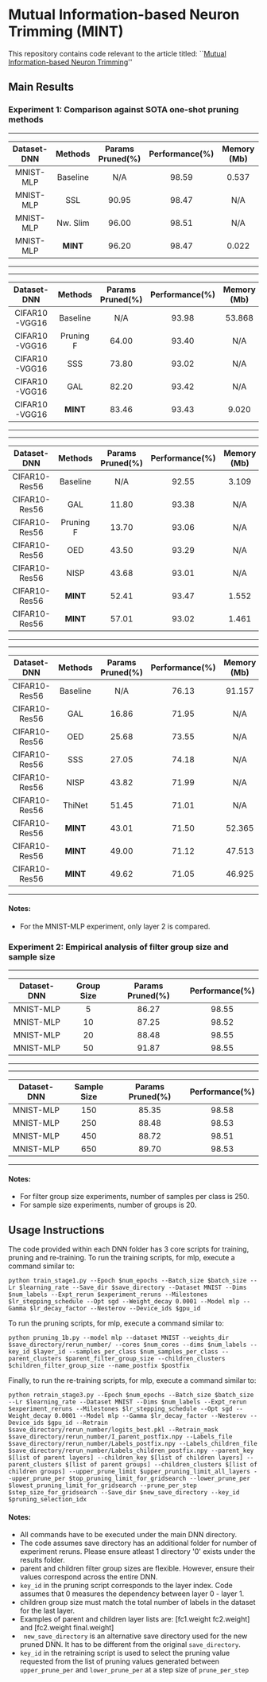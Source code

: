 # Mutual Information-based Neuron Trimming (MINT)
This repository contains code relevant to the article titled: ``[Mutual Information-based Neuron Trimming](https://doi.org/10.1109/ICPR48806.2021.9412590)''  


## Main Results

### Experiment 1: Comparison against SOTA one-shot pruning methods
----------------------------------------------------------------------------------------
| Dataset-DNN |  Methods  |   Params Pruned(\%) |    Performance(\%)   |  Memory (Mb)  |
|:-----------:|:---------:|:-------------------:|:--------------------:|:-------------:|
|  MNIST-MLP  |  Baseline |         N/A         |        98.59         |     0.537     |
|  MNIST-MLP  |  SSL      |         90.95       |        98.47         |     N/A       |
|  MNIST-MLP  |  Nw. Slim |         96.00       |        98.51         |     N/A       |
|  MNIST-MLP  |  **MINT** |         96.20       |        98.47         |     0.022     |
----------------------------------------------------------------------------------------

----------------------------------------------------------------------------------------
| Dataset-DNN |  Methods  |   Params Pruned(\%) |    Performance(\%)   |  Memory (Mb)  |
|:-----------:|:---------:|:-------------------:|:--------------------:|:-------------:|
|CIFAR10-VGG16|  Baseline |         N/A         |        93.98         |     53.868    |
|CIFAR10-VGG16|  Pruning F|         64.00       |        93.40         |     N/A       |
|CIFAR10-VGG16|  SSS      |         73.80       |        93.02         |     N/A       |
|CIFAR10-VGG16|  GAL      |         82.20       |        93.42         |     N/A       |
|CIFAR10-VGG16|  **MINT** |         83.46       |        93.43         |     9.020     |
----------------------------------------------------------------------------------------

----------------------------------------------------------------------------------------
| Dataset-DNN |  Methods  |   Params Pruned(\%) |    Performance(\%)   |  Memory (Mb)  |
|:-----------:|:---------:|:-------------------:|:--------------------:|:-------------:|
|CIFAR10-Res56|  Baseline |         N/A         |        92.55         |     3.109     |
|CIFAR10-Res56|  GAL      |         11.80       |        93.38         |     N/A       |
|CIFAR10-Res56|  Pruning F|         13.70       |        93.06         |     N/A       |
|CIFAR10-Res56|  OED      |         43.50       |        93.29         |     N/A       |
|CIFAR10-Res56|  NISP     |         43.68       |        93.01         |     N/A       |
|CIFAR10-Res56|  **MINT** |         52.41       |        93.47         |     1.552     |
|CIFAR10-Res56|  **MINT** |         57.01       |        93.02         |     1.461     |
----------------------------------------------------------------------------------------

----------------------------------------------------------------------------------------
| Dataset-DNN |  Methods  |   Params Pruned(\%) |    Performance(\%)   |  Memory (Mb)  |
|:-----------:|:---------:|:-------------------:|:--------------------:|:-------------:|
|CIFAR10-Res56|  Baseline |         N/A         |        76.13         |     91.157    |
|CIFAR10-Res56|  GAL      |         16.86       |        71.95         |     N/A       |
|CIFAR10-Res56|  OED      |         25.68       |        73.55         |     N/A       |
|CIFAR10-Res56|  SSS      |         27.05       |        74.18         |     N/A       |
|CIFAR10-Res56|  NISP     |         43.82       |        71.99         |     N/A       |
|CIFAR10-Res56|  ThiNet   |         51.45       |        71.01         |     N/A       |
|CIFAR10-Res56|  **MINT** |         43.01       |        71.50         |     52.365    |
|CIFAR10-Res56|  **MINT** |         49.00       |        71.12         |     47.513    |
|CIFAR10-Res56|  **MINT** |         49.62       |        71.05         |     46.925    |
----------------------------------------------------------------------------------------

#### Notes:
- For the MNIST-MLP experiment, only layer 2 is compared.

### Experiment 2: Empirical analysis of filter group size and sample size
---------------------------------------------------------------------------
| Dataset-DNN |  Group Size  |   Params Pruned(\%) |    Performance(\%)   |
|:-----------:|:------------:|:-------------------:|:--------------------:|
|  MNIST-MLP  |      5       |         86.27       |        98.55         |
|  MNIST-MLP  |      10      |         87.25       |        98.52         |
|  MNIST-MLP  |      20      |         88.48       |        98.55         |
|  MNIST-MLP  |      50      |         91.87       |        98.55         |
---------------------------------------------------------------------------

---------------------------------------------------------------------------
| Dataset-DNN |  Sample Size |   Params Pruned(\%) |    Performance(\%)   |
|:-----------:|:------------:|:-------------------:|:--------------------:|
|  MNIST-MLP  |      150     |         85.35       |        98.58         |
|  MNIST-MLP  |      250     |         88.48       |        98.53         |
|  MNIST-MLP  |      450     |         88.72       |        98.51         |
|  MNIST-MLP  |      650     |         89.70       |        98.53         |
---------------------------------------------------------------------------

#### Notes:
- For filter group size experiments, number of samples per class is 250.
- For sample size experiments, number of groups is 20.


## Usage Instructions
The code provided within each DNN folder has 3 core scripts for training, pruning and re-training.
To run the training scripts, for mlp, execute a command similar to:

```
python train_stage1.py --Epoch $num_epochs --Batch_size $batch_size --Lr $learning_rate --Save_dir $save_directory --Dataset MNIST --Dims $num_labels --Expt_rerun $experiment_reruns --Milestones $lr_stepping_schedule --Opt sgd --Weight_decay 0.0001 --Model mlp --Gamma $lr_decay_factor --Nesterov --Device_ids $gpu_id
```

To run the pruning scripts, for mlp, execute a command similar to:

```
python pruning_1b.py --model mlp --dataset MNIST --weights_dir $save_directory/rerun_number/ --cores $num_cores --dims $num_labels --key_id $layer_id --samples_per_class $num_samples_per_class --parent_clusters $parent_filter_group_size --children_clusters $children_filter_group_size --name_postfix $postfix
```

Finally, to run the re-training scripts, for mlp, execute a command similar to:

```
python retrain_stage3.py --Epoch $num_epochs --Batch_size $batch_size --Lr $learning_rate --Dataset MNIST --Dims $num_labels --Expt_rerun $experiment_reruns --Milestones $lr_stepping_schedule --Opt sgd --Weight_decay 0.0001 --Model mlp --Gamma $lr_decay_factor --Nesterov --Device_ids $gpu_id --Retrain $save_directory/rerun_number/logits_best.pkl --Retrain_mask $save_directory/rerun_number/I_parent_postfix.npy --Labels_file $save_directory/rerun_number/Labels_postfix.npy --Labels_children_file $save_directory/rerun_number/Labels_children_postfix.npy --parent_key  $[list of parent layers] --children_key $[list of children layers] --parent_clusters $[list of parent groups] --children_clusters $[list of children groups] --upper_prune_limit $upper_pruning_limit_all_layers --upper_prune_per $top_pruning_limit_for_gridsearch --lower_prune_per $lowest_pruning_limit_for_gridsearch --prune_per_step $step_size_for_gridsearch --Save_dir $new_save_directory --key_id $pruning_selection_idx
```

#### Notes:
- All commands have to be executed under the main DNN directory.
- The code assumes save directory has an additional folder for number of experiment reruns. Please ensure atleast 1 directory '0' exists under the results folder.
- parent and children filter group sizes are flexible. However, ensure their values correspond across the entire DNN.
- ```key_id``` in the pruning script corresponds to the layer index. Code assumes that 0 measures the dependency between layer 0 - layer 1.
- children group size must match the total number of labels in the dataset for the last layer.
- Examples of parent and children layer lists are: [fc1.weight fc2.weight] and [fc2.weight final.weight]
- ``` new_save_directory``` is an alternative save directory used for the new pruned DNN. It has to be different from the original ```save_directory```.
- ```key_id``` in the retraining script is used to select the pruning value requested from the list of pruning values generated between ```upper_prune_per``` and ```lower_prune_per``` at a step size of ```prune_per_step```
